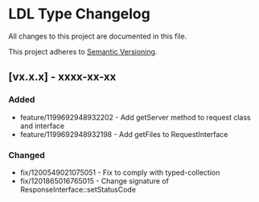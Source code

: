 # LDL Type Changelog

All changes to this project are documented in this file.

This project adheres to [Semantic Versioning](https://semver.org/spec/v2.0.0.html).

## [vx.x.x] - xxxx-xx-xx

### Added

- feature/1199692948932202 - Add getServer method to request class and interface
- feature/1199692948932198 - Add getFiles to RequestInterface

### Changed

- fix/1200549021075051 - Fix to comply with typed-collection
- fix/1201865016765015 - Change signature of ResponseInterface::setStatusCode
